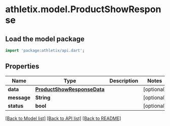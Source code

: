 # athletix.model.ProductShowResponse

## Load the model package
```dart
import 'package:athletix/api.dart';
```

## Properties
Name | Type | Description | Notes
------------ | ------------- | ------------- | -------------
**data** | [**ProductShowResponseData**](ProductShowResponseData.md) |  | [optional] 
**message** | **String** |  | [optional] 
**status** | **bool** |  | [optional] 

[[Back to Model list]](../README.md#documentation-for-models) [[Back to API list]](../README.md#documentation-for-api-endpoints) [[Back to README]](../README.md)


